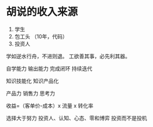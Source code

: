 # 胡说的收入来源

1. 学生
2. 包工头 （10年，代码）
3. 投资人

学如逆水行舟，不进则退。
工欲善其事，必先利其器。

自学能力
输出能力
完成闭环
持续迭代



知识技能化
知识产品化

产品力
销售力
思考力


收益=（客单价-成本）x 流量 x 转化率

选择大于努力
投资人、认知、心态、零和博弈
投资而不是投机